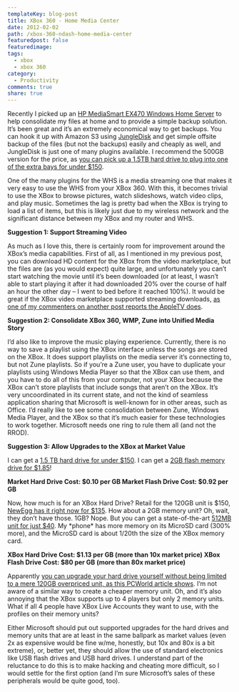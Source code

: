 ```yaml
---
templateKey: blog-post
title: XBox 360 - Home Media Center
date: 2012-02-02
path: /xbox-360-ndash-home-media-center
featuredpost: false
featuredimage:
tags:
  - xbox
  - xbox 360
category:
  - Productivity
comments: true
share: true
---
```


Recently I picked up an [HP MediaSmart EX470 Windows Home Server](http://www.amazon.com/gp/product/B000UY1WSK?ie=UTF8&tag=aspalliancecom&linkCode=as2&camp=1789&creative=390957&creativeASIN=B000UY1WSK) to help consolidate my files at home and to provide a simple backup solution. It’s been great and it’s an extremely economical way to get backups. You can hook it up with Amazon S3 using [JungleDisk](http://jungledisk.com/homeserver/index.aspx) and get simple offsite backup of the files (but not the backups) easily and cheaply as well, and JungleDisk is just one of many plugins available. I recommend the 500GB version for the price, as [you can pick up a 1.5TB hard drive to plug into one of the extra bays for under $150](http://www.amazon.com/gp/product/B00066IJPQ?ie=UTF8&tag=aspalliancecom&linkCode=as2&camp=1789&creative=390957&creativeASIN=B00066IJPQ).

One of the many plugins for the WHS is a media streaming one that makes it very easy to use the WHS from your XBox 360. With this, it becomes trivial to use the XBox to browse pictures, watch slideshows, watch video clips, and play music. Sometimes the lag is pretty bad when the XBox is trying to load a list of items, but this is likely just due to my wireless network and the significant distance between my XBox and my router and WHS.

**Suggestion 1: Support Streaming Video**

As much as I love this, there is certainly room for improvement around the XBox’s media capabilities. First of all, as I mentioned in my previous post, you can download HD content for the XBox from the video marketplace, but the files are (as you would expect) quite large, and unfortunately you can’t start watching the movie until it’s been downloaded (or at least, I wasn’t able to start playing it after it had downloaded 20% over the course of half an hour the other day – I went to bed before it reached 100%). It would be great if the XBox video marketplace supported streaming downloads, [as one of my commenters on another post reports the AppleTV does](/online-media-and-the-death-of-drm/#comment-377).

**Suggestion 2: Consolidate XBox 360, WMP, Zune into Unified Media Story**

I’d also like to improve the music playing experience. Currently, there is no way to save a playlist using the XBox interface unless the songs are stored on the XBox. It does support playlists on the media server it’s connecting to, but not Zune playlists. So if you’re a Zune user, you have to duplicate your playlists using Windows Media Player so that the XBox can use them, and you have to do all of this from your computer, not your XBox because the XBox can’t store playlists that include songs that aren’t on the XBox. It’s very uncoordinated in its current state, and not the kind of seamless application sharing that Microsoft is well-known for in other areas, such as Office. I’d really like to see some consolidation between Zune, Windows Media Player, and the XBox so that it’s much easier for these technologies to work together. Microsoft needs one ring to rule them all (and not the RROD).

**Suggestion 3: Allow Upgrades to the XBox at Market Value**

I can get a [1.5 TB hard drive for under $150](http://www.amazon.com/gp/redirect.html?ie=UTF8&location=http%3A%2F%2Fwww.amazon.com%2Fs%3Fie%3DUTF8%26x%3D0%26ref%255F%3Dnb%255Fss%255Fgw%26y%3D0%26field-keywords%3Dhard%2520drive%26url%3Dsearch-alias%253Daps&tag=aspalliancecom&linkCode=ur2&camp=1789&creative=390957). I can get a [2GB flash memory drive for $1.85](http://www.amazon.com/gp/product/B000ERAON2?ie=UTF8&tag=aspalliancecom&linkCode=as2&camp=1789&creative=390957&creativeASIN=B000ERAON2)!

**Market Hard Drive Cost: $0.10 per GB Market Flash Drive Cost: $0.92 per GB**

Now, how much is for an XBox Hard Drive? Retail for the 120GB unit is $150, [NewEgg has it right now for $135](http://www.newegg.com/Product/Product.aspx?Item=N82E16874103062&nm_mc=OTC-Froogle&cm_mmc=OTC-Froogle-_-Xbox+360+-+Accessories-_-Microsoft-_-74103062). How about a 2GB memory unit? Oh, wait, they don’t have those. 1GB? Nope. But you can get a state-of-the-art [512MB unit for just $40](http://www.newegg.com/Product/Product.aspx?Item=N82E16874103061). My \*phone\* has more memory on its MicroSD card (300% more), and the MicroSD card is about 1/20th the size of the XBox memory card.

**XBox Hard Drive Cost: $1.13 per GB (more than 10x market price) XBox Flash Drive Cost: $80 per GB (more than 80x market price)**

Apparently [you can upgrade your hard drive yourself without being limited to a mere 120GB overpriced unit, as this PCWorld article shows](http://www.pcworld.com/article/150970/upgrade_your_xbox_360s_hard_drive_on_the_cheap.html). I’m not aware of a similar way to create a cheaper memory unit. Oh, and it’s also annoying that the XBox supports up to 4 players but only 2 memory units. What if all 4 people have XBox Live Accounts they want to use, with the profiles on their memory units?

Either Microsoft should put out supported upgrades for the hard drives and memory units that are at least in the same ballpark as market values (even 2x as expensive would be fine w/me, honestly, but 10x and 80x is a bit extreme), or, better yet, they should allow the use of standard electronics like USB flash drives and USB hard drives. I understand part of the reluctance to do this is to make hacking and cheating more difficult, so I would settle for the first option (and I’m sure Microsoft’s sales of these peripherals would be quite good, too).
